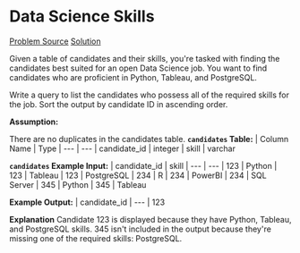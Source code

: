 # Data Science Skills

[Problem Source](https://datalemur.com/questions/matching-skills)
[Solution](solutions\018_data_science_skills.sql)

Given a table of candidates and their skills, you're tasked with finding the candidates best suited for an open Data Science job. You want to find candidates who are proficient in Python, Tableau, and PostgreSQL.

Write a query to list the candidates who possess all of the required skills for the job. Sort the output by candidate ID in ascending order.

**Assumption:**

There are no duplicates in the candidates table.
**`candidates` Table:**
| Column Name | Type
| --- | ---
| candidate_id | integer
| skill | varchar

**`candidates` Example Input:**
| candidate_id | skill
| --- | ---
| 123 | Python
| 123 | Tableau
| 123 | PostgreSQL
| 234 | R
| 234 | PowerBI
| 234 | SQL Server
| 345 | Python
| 345 | Tableau

**Example Output:**
| candidate_id
| ---
| 123

**Explanation**
Candidate 123 is displayed because they have Python, Tableau, and PostgreSQL skills. 345 isn't included in the output because they're missing one of the required skills: PostgreSQL.
